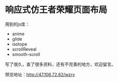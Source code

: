 # 响应式仿王者荣耀页面布局

用到的js库：

- anime
- glide
- isotope
- scrollReveal
- smooth-scroll

写了很久，查了很多资料，还有不完善的地方，欢迎留言。

预览地址：http://47.106.72.62/wzry



